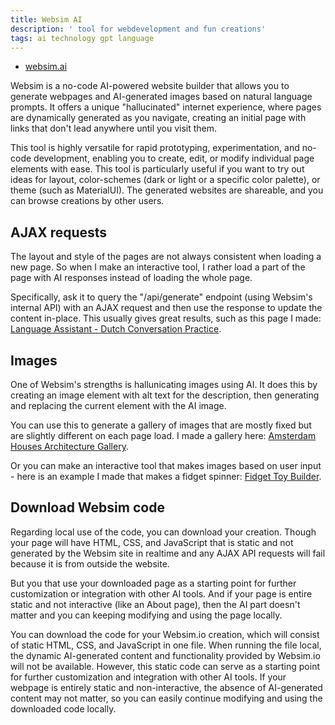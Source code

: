 ```yaml
---
title: Websim AI
description: ' tool for webdevelopment and fun creations'
tags: ai technology gpt language
---
```


- [websim.ai](http://websim.ai)

Websim is a no-code AI-powered website builder that allows you to generate webpages and AI-generated images based on natural language prompts. It offers a unique "hallucinated" internet experience, where pages are dynamically generated as you navigate, creating an initial page with links that don't lead anywhere until you visit them.

This tool is highly versatile for rapid prototyping, experimentation, and no-code development, enabling you to create, edit, or modify individual page elements with ease. This tool is particularly useful if you want to try out ideas for layout, color-schemes (dark or light or a specific color palette), or theme (such as MaterialUI). The generated websites are shareable, and you can browse creations by other users.

## AJAX requests

The layout and style of the pages are not always consistent when loading a new page. So when I make an interactive tool, I rather load a part of the page with AI responses instead of loading the whole page. 

Specifically, ask it to query the "/api/generate" endpoint (using Websim's internal API) with an AJAX request and then use the response to update the content in-place. This usually gives great results, such as this page I made: [Language Assistant - Dutch Conversation Practice](https://websim.ai/@MichaelPythonDev/language-assistant-dutch-conversation-practice-pro).

## Images

One of Websim's strengths is hallunicating images using AI. It does this by creating an image element with alt text for the description, then generating and replacing the current element with the AI image. 

You can use this to generate a gallery of images that are mostly fixed but are slightly different on each page load. I made a gallery here: [
Amsterdam Houses Architecture Gallery](https://websim.ai/@MichaelPythonDev/amsterdam-houses-architecture-gallery).

Or you can make an interactive tool that makes images based on user input - here is an example I made that makes a fidget spinner: [Fidget Toy Builder](https://websim.ai/@MichaelPythonDev/fidget-toy-builder-create-your-custom-fidget-toy).

## Download Websim code

Regarding local use of the code, you can download your creation. Though your page will have HTML, CSS, and JavaScript that is static and not generated by the Websim site in realtime and any AJAX API requests will fail because it is from outside the website. 

But you that use your downloaded page as a starting point for further customization or integration with other AI tools. And if your page is entire static and not interactive (like an About page), then the AI part doesn't matter and you can keeping modifying and using the page locally.

You can download the code for your Websim.io creation, which will consist of static HTML, CSS, and JavaScript in one file. When running the file local, the dynamic AI-generated content and functionality provided by Websim.io will not be available. However, this static code can serve as a starting point for further customization and integration with other AI tools. If your webpage is entirely static and non-interactive, the absence of AI-generated content may not matter, so you can easily continue modifying and using the downloaded code locally.
